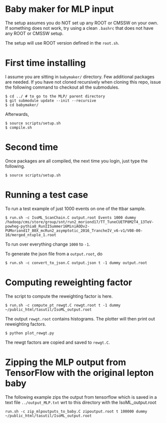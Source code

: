 # Baby maker for MLP input

The setup assumes you do NOT set up any ROOT or CMSSW on your own.
If something does not work, try using a clean ```.bashrc``` that does not have any ROOT or CMSSW setup.

The setup will use ROOT version defined in the ```root.sh```.

# First time installing

I assume you are sitting in ```babymaker/``` directory.
Few additional packages are needed.
If you have not cloned recursively when cloning this repo, issue the following command to checkout all the submodules.

    $ cd ../ # to go to the MLP/ parent directory
    $ git submodule update --init --recursive
    $ cd babymaker/

Afterwards,

    $ source scripts/setup.sh
    $ compile.sh

# Second time

Once packages are all compiled, the next time you login, just type the following.

    $ source scripts/setup.sh

# Running a test case

To run a test example of just 1000 events on one of the ttbar sample.

    $ run.sh -c IsoML_ScanChain.C output.root Events 1000 dummy /hadoop/cms/store/group/snt/run2_moriond17/TT_TuneCUETP8M2T4_13TeV-powheg-pythia8_RunIISummer16MiniAODv2-PUMoriond17_80X_mcRun2_asymptotic_2016_TrancheIV_v6-v1/V08-00-16/merged_ntuple_1.root

To run over everything change ```1000``` to ```-1```.

To generate the json file from a ```output.root```, do

    $ run.sh -c convert_to_json.C output.json t -1 dummy output.root

# Computing reweighting factor

The script to compute the reweighting factor is here.

    $ run.sh -c compute_pt_rewgt.C rewgt.root t -1 dummy ~/public_html/tasutil/IsoML_output.root

The output ```rewgt.root``` contains histograms.
The plotter will then print out reweighting factors.

    $ python plot_rewgt.py

The rewgt factors are copied and saved to ```rewgt.C```.

# Zipping the MLP output from TensorFlow with the original lepton baby

The following example zips the output from tensorflow which is saved in a text file ```../output_MLP.txt``` wrt to this directory with the IsoML_output.root

    run.sh -c zip_mlpoutputs_to_baby.C zipoutput.root t 100000 dummy ~/public_html/tasutil/IsoML_output.root
